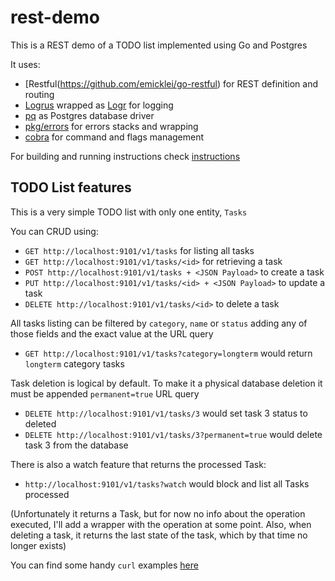 # rest-demo

This is a REST demo of a TODO list implemented using Go and Postgres

It uses:

- [Restful(https://github.com/emicklei/go-restful) for REST definition and routing
- [Logrus](https://github.com/sirupsen/logrus) wrapped as [Logr](https://github.com/go-logr/logr) for logging
- [pq](github.com/lib/pq) as Postgres database driver
- [pkg/errors](github.com/pkg/errors) for errors stacks and wrapping
- [cobra](github.com/spf13/cobra) for command and flags management

For building and running instructions check [instructions](docs/build.md)

 ## TODO List features

 This is a very simple TODO list with only one entity, `Tasks`

You can CRUD using:

- `GET http://localhost:9101/v1/tasks` for listing all tasks
- `GET http://localhost:9101/v1/tasks/<id>` for retrieving a task
- `POST http://localhost:9101/v1/tasks + <JSON Payload>` to create a task
- `PUT http://localhost:9101/v1/tasks/<id> + <JSON Payload>` to update a task
- `DELETE http://localhost:9101/v1/tasks/<id>` to delete a task

All tasks listing can be filtered by `category`, `name` or `status` adding any of those fields and the exact value at the URL query

- `GET http://localhost:9101/v1/tasks?category=longterm` would return `longterm` category tasks

Task deletion is logical by default. To make it a physical database deletion it must be appended `permanent=true` URL query

- `DELETE http://localhost:9101/v1/tasks/3` would set task 3 status to deleted
- `DELETE http://localhost:9101/v1/tasks/3?permanent=true` would delete task 3 from the database

There is also a watch feature that returns the processed Task:

- `http://localhost:9101/v1/tasks?watch` would block and list all Tasks processed

(Unfortunately it returns a Task, but for now no info about the operation executed, I'll add a wrapper with the operation at some point. Also, when deleting a task, it returns the last state of the task, which by that time no longer exists)

You can find some handy `curl` examples [here](assets/curl)